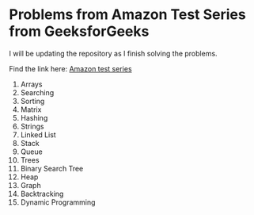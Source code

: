 # Problems from Amazon Test Series from GeeksforGeeks

I will be updating the repository as I finish solving the problems.

Find the link here:
[Amazon test series](https://practice.geeksforgeeks.org/batch/Amazon-Test-Series)

1. Arrays
2. Searching	
3. Sorting
4. Matrix
5. Hashing
6. Strings
7. Linked List
8. Stack
9. Queue
10. Trees
11. Binary Search Tree
12. Heap
13. Graph
14. Backtracking
15. Dynamic Programming
